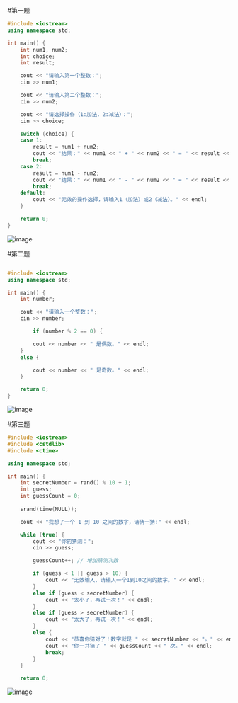 #第一题
```cpp
#include <iostream>  
using namespace std;

int main() {
    int num1, num2;
    int choice;
    int result;

    cout << "请输入第一个整数：";
    cin >> num1;

    cout << "请输入第二个整数：";
    cin >> num2;

    cout << "请选择操作（1:加法，2:减法）：";
    cin >> choice;

    switch (choice) {
    case 1:
        result = num1 + num2;
        cout << "结果：" << num1 << " + " << num2 << " = " << result << endl;
        break;
    case 2:
        result = num1 - num2;
        cout << "结果：" << num1 << " - " << num2 << " = " << result << endl;
        break;
    default:
        cout << "无效的操作选择，请输入1（加法）或2（减法）。" << endl;
    }

    return 0;
}

```
![image](https://github.com/user-attachments/assets/d38b6e56-59a9-43fc-8b7b-5551e75d6044)

#第二题
```cpp

#include <iostream>  
using namespace std;

int main() {
    int number;

    cout << "请输入一个整数：";
    cin >> number;

        if (number % 2 == 0) {

        cout << number << " 是偶数。" << endl;
    }
    else {

        cout << number << " 是奇数。" << endl;
    }

    return 0;
}
```
![image](https://github.com/user-attachments/assets/51d34e8e-d124-4d44-b75f-3106e3417817)

#第三题
```cpp
#include <iostream>  
#include <cstdlib> 
#include <ctime>     

using namespace std;

int main() {
    int secretNumber = rand() % 10 + 1; 
    int guess;
    int guessCount = 0;
 
    srand(time(NULL));

    cout << "我想了一个 1 到 10 之间的数字，请猜一猜:" << endl;

    while (true) {
        cout << "你的猜测：";
        cin >> guess;

        guessCount++; // 增加猜测次数  

        if (guess < 1 || guess > 10) {
            cout << "无效输入，请输入一个1到10之间的数字。" << endl;
        }
        else if (guess < secretNumber) {
            cout << "太小了，再试一次！" << endl;
        }
        else if (guess > secretNumber) {
            cout << "太大了，再试一次！" << endl;
        }
        else {
            cout << "恭喜你猜对了！数字就是 " << secretNumber << "。" << endl;
            cout << "你一共猜了 " << guessCount << " 次。" << endl;
            break; 
        }
    }

    return 0;
```
![image](https://github.com/user-attachments/assets/bd572ea6-cda0-48b5-9d26-e3c69ad11aae)


